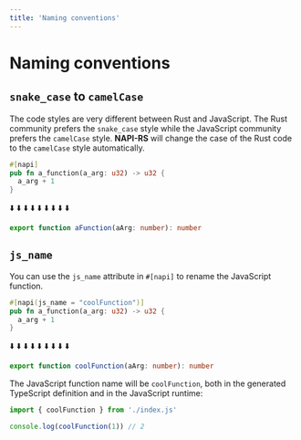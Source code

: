 ```yaml
---
title: 'Naming conventions'
---
```


# Naming conventions

## `snake_case` to `camelCase`

The code styles are very different between Rust and JavaScript. The Rust community prefers the `snake_case` style while the JavaScript community prefers the `camelCase` style. **NAPI-RS** will change the case of the Rust code to the `camelCase` style automatically.

```rust filename="lib.rs"
#[napi]
pub fn a_function(a_arg: u32) -> u32 {
  a_arg + 1
}
```

⬇️ ⬇️ ⬇️ ⬇️ ⬇️ ⬇️ ⬇️ ⬇️ ⬇️

```ts filename="index.d.ts"
export function aFunction(aArg: number): number
```

## `js_name`

You can use the `js_name` attribute in `#[napi]` to rename the JavaScript function.

```rust {1} filename="lib.rs"
#[napi(js_name = "coolFunction")]
pub fn a_function(a_arg: u32) -> u32 {
  a_arg + 1
}
```

⬇️ ⬇️ ⬇️ ⬇️ ⬇️ ⬇️ ⬇️ ⬇️ ⬇️

```ts filename="index.d.ts"
export function coolFunction(aArg: number): number
```

The JavaScript function name will be `coolFunction`, both in the generated TypeScript definition and in the JavaScript runtime:

```js {1} filename="test.mjs"
import { coolFunction } from './index.js'

console.log(coolFunction(1)) // 2
```
